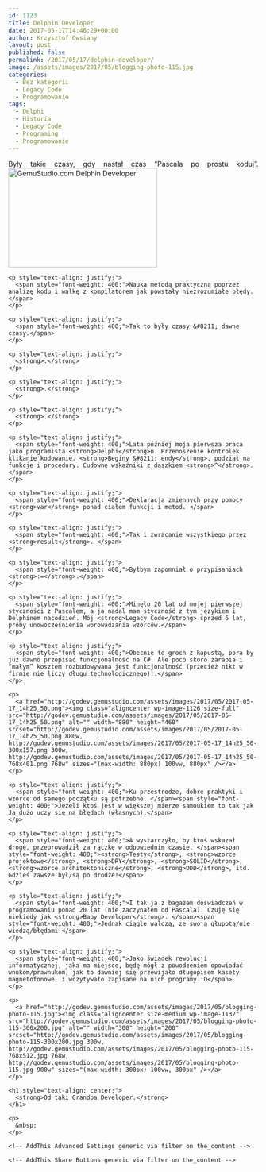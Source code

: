 ```yaml
---
id: 1123
title: Delphin Developer
date: 2017-05-17T14:46:29+00:00
author: Krzysztof Owsiany
layout: post
published: false
permalink: /2017/05/17/delphin-developer/
image: /assets/images/2017/05/blogging-photo-115.jpg
categories:
  - Bez kategorii
  - Legacy Code
  - Programowanie
tags:
  - Delphi
  - Historia
  - Legacy Code
  - Programing
  - Programowanie
---
```

<div id="dslc-theme-content">
  <div id="dslc-theme-content-inner">
    <p style="text-align: justify;">
      <span style="font-weight: 400;">Były takie czasy, gdy nastał czas “Pascala po prostu koduj”.<a href="http://godev.gemustudio.com/assets/images/2017/05/blogging-photo-9388.jpg"><img class="alignright wp-image-1129 size-medium" src="http://godev.gemustudio.com/assets/images/2017/05/blogging-photo-9388-300x200.jpg" alt="GemuStudio.com Delphin Developer" width="300" height="200" srcset="http://godev.gemustudio.com/assets/images/2017/05/blogging-photo-9388-300x200.jpg 300w, http://godev.gemustudio.com/assets/images/2017/05/blogging-photo-9388-768x512.jpg 768w, http://godev.gemustudio.com/assets/images/2017/05/blogging-photo-9388.jpg 900w" sizes="(max-width: 300px) 100vw, 300px" /></a> </span>
    </p>
    
    <p style="text-align: justify;">
      <span style="font-weight: 400;">Nauka metodą praktyczną poprzez analizę kodu i walkę z kompilatorem jak powstały niezrozumiałe błędy.</span>
    </p>
    
    <p style="text-align: justify;">
      <span style="font-weight: 400;">Tak to były czasy &#8211; dawne czasy.</span>
    </p>
    
    <p style="text-align: justify;">
      <strong>.</strong>
    </p>
    
    <p style="text-align: justify;">
      <strong>.</strong>
    </p>
    
    <p style="text-align: justify;">
      <strong>.</strong>
    </p>
    
    <p style="text-align: justify;">
      <span style="font-weight: 400;">Lata później moja pierwsza praca jako programista <strong>Delphi</strong>n. Przenoszenie kontrolek klikanie kodowanie. <strong>Beginy &#8211; endy</strong>, podział na funkcje i procedury. Cudowne wskaźniki z daszkiem <strong>^</strong>. </span>
    </p>
    
    <p style="text-align: justify;">
      <span style="font-weight: 400;">Deklaracja zmiennych przy pomocy <strong>var</strong> ponad ciałem funkcji i metod. </span>
    </p>
    
    <p style="text-align: justify;">
      <span style="font-weight: 400;">Tak i zwracanie wszystkiego przez <strong>result</strong>. </span>
    </p>
    
    <p style="text-align: justify;">
      <span style="font-weight: 400;">Byłbym zapomniał o przypisaniach <strong>:=</strong>.</span>
    </p>
    
    <p style="text-align: justify;">
      <span style="font-weight: 400;">Minęło 20 lat od mojej pierwszej styczności z Pascalem, a ja nadal mam styczność z tym językiem i Delphinem nacodzień. Mój <strong>Legacy Code</strong> sprzed 6 lat, próby unowocześnienia wprowadzania wzorców.</span>
    </p>
    
    <p style="text-align: justify;">
      <span style="font-weight: 400;">Obecnie to groch z kapustą, pora by już dawno przepisać funkcjonalność na C#. Ale poco skoro zarabia i “małym” kosztem rozbudowywana jest funkcjonalność (przecież nikt w firmie nie liczy długu technologicznego)!.</span>
    </p>
    
    <p>
      <a href="http://godev.gemustudio.com/assets/images/2017/05/2017-05-17_14h25_50.png"><img class="aligncenter wp-image-1126 size-full" src="http://godev.gemustudio.com/assets/images/2017/05/2017-05-17_14h25_50.png" alt="" width="880" height="460" srcset="http://godev.gemustudio.com/assets/images/2017/05/2017-05-17_14h25_50.png 880w, http://godev.gemustudio.com/assets/images/2017/05/2017-05-17_14h25_50-300x157.png 300w, http://godev.gemustudio.com/assets/images/2017/05/2017-05-17_14h25_50-768x401.png 768w" sizes="(max-width: 880px) 100vw, 880px" /></a>
    </p>
    
    <p style="text-align: justify;">
      <span style="font-weight: 400;">Ku przestrodze, dobre praktyki i wzorce od samego początku są potrzebne. </span><span style="font-weight: 400;">Jeżeli ktoś jest w większej mierze samoukiem to tak jak Ja dużo uczy się na błędach (własnych).</span>
    </p>
    
    <p style="text-align: justify;">
      <span style="font-weight: 400;">A wystarczyło, by ktoś wskazał drogę, przeprowadził za rączkę w odpowiednim czasie. </span><span style="font-weight: 400;"><strong>Testy</strong>, <strong>wzorce projektowe</strong>, <strong>DRY</strong>, <strong>SOLID</strong>, <strong>wzorce architektoniczne</strong>, <strong>DDD</strong>, itd. Gdzieś zawsze był/są po drodze!</span>
    </p>
    
    <p style="text-align: justify;">
      <span style="font-weight: 400;">I tak ja z bagażem doświadczeń w programowaniu ponad 20 lat (nie zaczynałem od Pascala). Czuję się niekiedy jak <strong>Baby Developer</strong>. </span><span style="font-weight: 400;">Jednak ciągle walczą, ze swoją głupotą/nie wiedzą/błędami!</span>
    </p>
    
    <p style="text-align: justify;">
      <span style="font-weight: 400;">Jako świadek rewolucji informatycznej, jaka ma miejsce, będę mógł z powodzeniem opowiadać wnukom/prawnukom, jak to dawniej się przewijało długopisem kasety magnetofonowe, i wczytywało zapisane na nich programy.:D</span>
    </p>
    
    <p>
      <a href="http://godev.gemustudio.com/assets/images/2017/05/blogging-photo-115.jpg"><img class="aligncenter size-medium wp-image-1132" src="http://godev.gemustudio.com/assets/images/2017/05/blogging-photo-115-300x200.jpg" alt="" width="300" height="200" srcset="http://godev.gemustudio.com/assets/images/2017/05/blogging-photo-115-300x200.jpg 300w, http://godev.gemustudio.com/assets/images/2017/05/blogging-photo-115-768x512.jpg 768w, http://godev.gemustudio.com/assets/images/2017/05/blogging-photo-115.jpg 900w" sizes="(max-width: 300px) 100vw, 300px" /></a>
    </p>
    
    <h1 style="text-align: center;">
      <strong>Od taki Grandpa Developer.</strong>
    </h1>
    
    <p>
      &nbsp;
    </p>
    
    <!-- AddThis Advanced Settings generic via filter on the_content -->
    
    <!-- AddThis Share Buttons generic via filter on the_content -->
  </div>
</div>